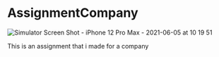 
# AssignmentCompany
![Simulator Screen Shot - iPhone 12 Pro Max - 2021-06-05 at 10 19 51](https://user-images.githubusercontent.com/79055304/120883769-b7ff2100-c5e7-11eb-9966-94199c9a5daa.png)

This is an assignment that i made for a company
